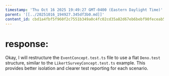 ```yaml
---
timestamp: 'Thu Oct 16 2025 19:49:27 GMT-0400 (Eastern Daylight Time)'
parent: '[[../20251016_194927.345df3b0.md]]'
content_id: cbd1a4fbf5f960f2c7551b349a0c4fc02cd35a82d67eb6bebf90feceab5c880d
---
```


# response:

Okay, I will restructure the `EventConcept.test.ts` file to use a flat `Deno.test` structure, similar to the `LikertSurveyConcept.test.ts` example. This provides better isolation and clearer test reporting for each scenario.
